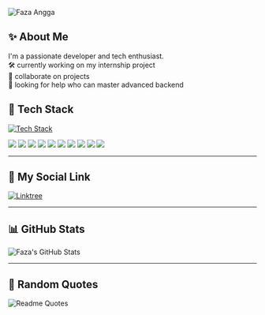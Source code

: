 ![Faza Angga](img/Hi!%20I’m%20Faza%20Angga%202.png)

## ✨ About Me

<div align="left">
I'm a passionate developer and tech enthusiast. <br>
🛠  currently working on my internship project <br>
🤝 collaborate on projects <br>
🧠 looking for help who can master advanced backend</p>
</div>

## 🧰 Tech Stack

<div align="left">

[![Tech Stack](https://skillicons.dev/icons?i=html,css,bootstrap,tailwind,javascript,php,laravel,vite,react,figma&perline=5)](https://skillicons.dev)

<img src="https://img.shields.io/badge/Windows-0078D6?style=for-the-badge&logo=windows&logoColor=white" />
<img src="https://img.shields.io/badge/Visual_Studio_Code-4E49EE?style=for-the-badge&logo=visual%20studio%20code&logoColor=white" />
<img src="https://img.shields.io/badge/W3Schools-04AA6D?style=for-the-badge&logo=W3Schools&logoColor=white" />
<img src="https://img.shields.io/badge/powershell-4D4D4D?style=for-the-badge&logo=powershell&logoColor=white" />
<img src="https://img.shields.io/badge/GIT-E44C30?style=for-the-badge&logo=git&logoColor=white" />
<img src="https://img.shields.io/badge/GitLab-330F63?style=for-the-badge&logo=gitlab&logoColor=white" />
<img src="https://img.shields.io/badge/GitHub-100000?style=for-the-badge&logo=github&logoColor=white" />
<img src="https://img.shields.io/badge/Vercel-000000?style=for-the-badge&logo=vercel&logoColor=white" />
<img src="https://img.shields.io/badge/ChatGPT-74aa9c?style=for-the-badge&logo=openai&logoColor=white" />
<img src="https://img.shields.io/badge/YouTube-FF0000?style=for-the-badge&logo=youtube&logoColor=white">

</div>

---

## 📱 My Social Link

[![Linktree](https://img.shields.io/badge/linktree-39E09B?style=for-the-badge&logo=linktree&logoColor=white)](https://linktr.ee/fazaanggapr)


---

## 📊 GitHub Stats

![Faza's GitHub Stats](https://github-readme-stats.vercel.app/api/top-langs/?username=fazaanggapr&theme=shadow_green&hide_border=false&include_all_commits=true&count_private=true&layout=compact)


---

## 💬 Random Quotes

![Readme Quotes](https://quotes-github-readme.vercel.app/api?type=horizontal&theme=dark)

###
